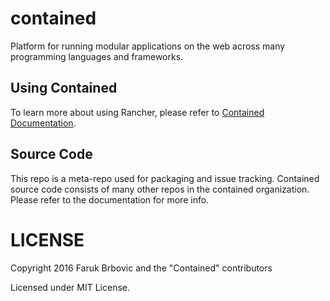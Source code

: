 # contained
Platform for running modular applications on the web across many programming languages and frameworks.

## Using Contained
To learn more about using Rancher, please refer to [Contained Documentation](http://docs.contained.cloud/). 

## Source Code
This repo is a meta-repo used for packaging and issue tracking. Contained source code consists of many other repos in the contained organization. Please refer to the documentation for more info.

# LICENSE

Copyright 2016 Faruk Brbovic and the "Contained" contributors

Licensed under MIT License. 
